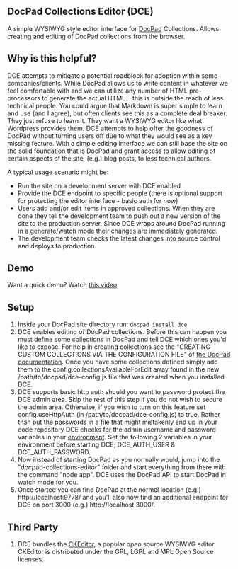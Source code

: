 ## DocPad Collections Editor (DCE) ##

A simple WYSIWYG style editor interface for [DocPad][1] Collections. Allows creating and editing of DocPad collections from the browser.

## Why is this helpful? ##

DCE attempts to mitigate a potential roadblock for adoption within some companies/clients.  While DocPad allows us to write content in whatever we feel comfortable with and we can utilize any number of HTML pre-processors to generate the actual HTML... this is outside the reach of less technical people.  You could argue that Markdown is super simple to learn and use (and I agree), but often clients see this as a complete deal breaker.  They just refuse to learn it.  They want a WYSIWYG editor like what Wordpress provides them.  DCE attempts to help offer the goodness of DocPad without turning users off due to what they would see as a key missing feature.  With a simple editing interface we can still base the site on the solid foundation that is DocPad and grant access to allow editing of certain aspects of the site, (e.g.) blog posts, to less technical authors.

A typical usage scenario might be:

 - Run the site on a development server with DCE enabled
 - Provide the DCE endpoint to specific people (there is optional support for protecting the editor interface - basic auth for now)
 - Users add and/or edit items in approved collections.  When they are done they tell the development team to push out a new version of the site to the production server.  Since DCE wraps around DocPad running in a generate/watch mode their changes are immediately generated.
 - The development team checks the latest changes into source control and deploys to production.

## Demo ##

Want a quick demo?  Watch [this video][2].

## Setup ##

 1. Inside your DocPad site directory run: `docpad install dce`
 2. DCE enables editing of DocPad collections.  Before this can happen you must define some collections in DocPad and tell DCE which ones you'd like to expose.  For help in creating collections see the "CREATING CUSTOM COLLECTIONS VIA THE CONFIGURATION FILE" of [the DocPad documentation][3].  Once you have some collections defined simply add them to the config.collectionsAvailableForEdit array found in the new /path/to/docpad/dce-config.js file that was created when you installed DCE.
 3. DCE supports basic http auth should you want to password protect the DCE admin area.  Skip the rest of this step if you do not wish to secure the admin area.  Otherwise, if you wish to turn on this feature set config.useHttpAuth (in /path/to/docpad/dce-config.js) to true.  Rather than put the passwords in a file that might mistakenly end up in your code repository DCE checks for the admin username and password variables in your [environment][5].  Set the following 2 variables in your environment before starting DCE; DCE_AUTH_USER & DCE_AUTH_PASSWORD.
 4. Now instead of starting DocPad as you normally would, jump into the "docpad-collections-editor" folder and start everything from there with the command "node app".  DCE uses the DocPad API to start DocPad in watch mode for you.
 5. Once started you can find DocPad at the normal location (e.g.) http://localhost:9778/ and you'll also now find an additional endpoint for DCE on port 3000 (e.g.) http://localhost:3000/.

## Third Party ##

 1. DCE bundles the [CKEditor][4], a popular open source WYSIWYG editor.  CKEditor is distributed under the GPL, LGPL and MPL Open Source licenses.


  [1]: http://docpad.org/
  [2]: http://youtu.be/sWDkw-aj5zc
  [3]: http://docpad.org/docs/begin
  [4]: http://ckeditor.com/
  [5]: http://www.cyberciti.biz/faq/set-environment-variable-linux/
